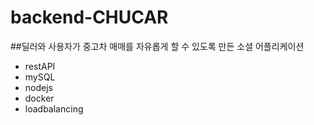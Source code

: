 # backend-CHUCAR
##딜러와 사용자가 중고차 매매를 자유롭게 할 수 있도록 만든 소셜 어플리케이션
* restAPI
* mySQL
* nodejs
* docker
* loadbalancing
